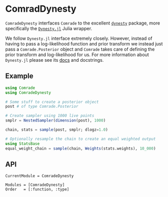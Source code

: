 # ComradDynesty

`ComradeDynesty` interfaces `Comrade` to the excellent [`dynesty`](https://github.com/joshspeagle/dynesty) package, more specifically
the [`Dynesty.jl`](github.com/ptiede/Dynesty.jl) Julia wrapper.

We follow `Dynesty.jl` interface extremely closely. However, 
instead of having to pass a log-likelihood function and prior transform we instead just pass a `Comrade.Posterior` object
and `Comrade` takes care of defining the prior transform and 
log-likelihood for us.
For more information about `Dynesty.jl` please see its [docs](https://github.com/ptiede/Dynesty.jl) and docstrings.

## Example

```julia
using Comrade
using ComradeDynesty

# Some stuff to create a posterior object
post # of type Comrade.Posterior

# Create sampler using 1000 live points
smplr = NestedSampler(dimension(post), 1000)

chain, stats = sample(post, smplr; dlogz=1.0)

# Optionally resample the chain to create an equal weighted output
using StatsBase
equal_weight_chain = sample(chain, Weights(stats.weights), 10_000)
```

## API

```@meta
CurrentModule = ComradeDynesty
```

```@autodocs
Modules = [ComradeDynesty]
Order   = [:function, :type]
```

